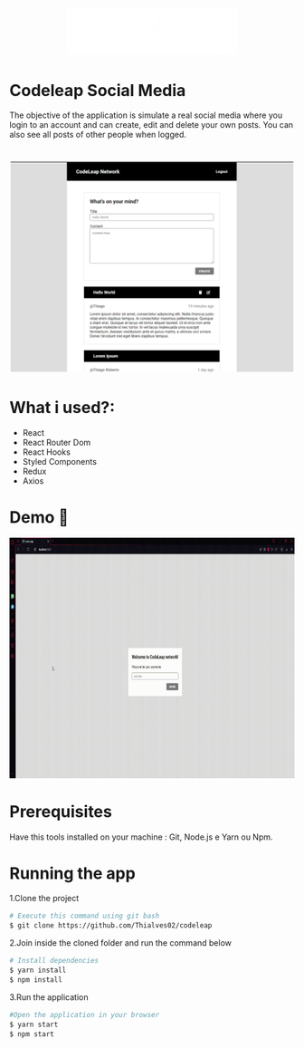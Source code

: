 <h1 align="center">
    <img alt="Codeleap" src="./src/assets/images/logo.png" width="300px" />
</h1>

# Codeleap Social Media

The objective of the application is simulate a real social media where you login to an account and can create, edit and delete your own posts. You can also see all posts of other people when logged.

<h1 align="center">
    <img alt="Codeleap" src="./src/assets/images/desktop.png" width="500px" />
</h1>

# What i used?:

<ul>
<li>React</li>
<li>React Router Dom</li>
<li>React Hooks</li>
<li>Styled Components</li>
<li>Redux</li>
<li>Axios</li>
</ul>


# Demo 📸

<div align="center" >
  <img src="./src/assets/images/desktop.gif" alt="demo-desktop" height="425">
</div>

# Prerequisites

Have this tools installed on your machine : Git, Node.js e Yarn ou Npm.

# Running the app

1.Clone the project

```bash
# Execute this command using git bash
$ git clone https://github.com/Thialves02/codeleap
```

2.Join inside the cloned folder and run the command below

```bash
# Install dependencies
$ yarn install
$ npm install
```

3.Run the application
```bash
#Open the application in your browser
$ yarn start
$ npm start
```
